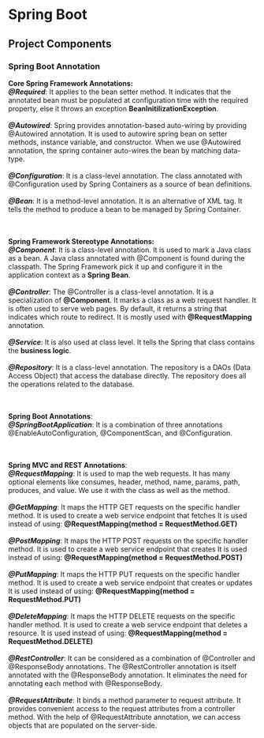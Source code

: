 # Spring Boot
## Project Components
### Spring Boot Annotation
**Core Spring Framework Annotations:**<br/>
***@Required***: It applies to the bean setter method. It indicates that the annotated bean must be populated at configuration time with the required property, else it throws an exception **BeanInitilizationException**.<br/><br/>
***@Autowired***: Spring provides annotation-based auto-wiring by providing @Autowired annotation. It is used to autowire spring bean on setter methods, instance variable, and constructor. When we use @Autowired annotation, the spring container auto-wires the bean by matching data-type.<br/><br/>
***@Configuration***: It is a class-level annotation. The class annotated with @Configuration used by Spring Containers as a source of bean definitions.<br/><br/>
***@Bean***: It is a method-level annotation. It is an alternative of XML <bean> tag. It tells the method to produce a bean to be managed by Spring Container.<br/><br/><br/>
  
**Spring Framework Stereotype Annotations:**<br/>
***@Component***: It is a class-level annotation. It is used to mark a Java class as a bean. A Java class annotated with @Component is found during the classpath. The Spring Framework pick it up and configure it in the application context as a **Spring Bean**.<br/><br/>
***@Controller***: The @Controller is a class-level annotation. It is a specialization of **@Component**. It marks a class as a web request handler. It is often used to serve web pages. By default, it returns a string that indicates which route to redirect. It is mostly used with **@RequestMapping** annotation.<br/><br/>
***@Service***: It is also used at class level. It tells the Spring that class contains the **business logic**.<br/><br/>
***@Repository***: It is a class-level annotation. The repository is a DAOs (Data Access Object) that access the database directly. The repository does all the operations related to the database.<br/><br/><br/>

**Spring Boot Annotations**:<br/>
***@SpringBootApplication***: It is a combination of three annotations @EnableAutoConfiguration, @ComponentScan, and @Configuration.<br/><br/><br/>

**Spring MVC and REST Annotations**:<br/>
***@RequestMapping***: It is used to map the web requests. It has many optional elements like consumes, header, method, name, params, path, produces, and value. We use it with the class as well as the method.<br/><br/>
***@GetMapping***: It maps the HTTP GET requests on the specific handler method. It is used to create a web service endpoint that fetches It is used instead of using: **@RequestMapping(method = RequestMethod.GET)**<br/><br/>
***@PostMapping***: It maps the HTTP POST requests on the specific handler method. It is used to create a web service endpoint that creates It is used instead of using: **@RequestMapping(method = RequestMethod.POST)**<br/><br/>
***@PutMapping***: It maps the HTTP PUT requests on the specific handler method. It is used to create a web service endpoint that creates or updates It is used instead of using: **@RequestMapping(method = RequestMethod.PUT)**<br/><br/>
***@DeleteMapping***: It maps the HTTP DELETE requests on the specific handler method. It is used to create a web service endpoint that deletes a resource. It is used instead of using: **@RequestMapping(method = RequestMethod.DELETE)**<br/><br/>
***@RestController***: It can be considered as a combination of @Controller and @ResponseBody annotations. The @RestController annotation is itself annotated with the @ResponseBody annotation. It eliminates the need for annotating each method with @ResponseBody.<br/><br/>
***@RequestAttribute***: It binds a method parameter to request attribute. It provides convenient access to the request attributes from a controller method. With the help of @RequestAttribute annotation, we can access objects that are populated on the server-side.<br/><br/><br/>

